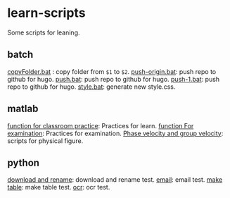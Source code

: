 # learn-scripts

Some scripts for leaning.

## batch

[copyFolder.bat](./batch/copyFolder.bat) : copy folder from `$1` to `$2`.
[push-origin.bat](batch/push-1.bat): push repo to github for hugo.
[push.bat](batch/push-1.bat): push repo to github for hugo.
[push-1.bat](batch/push-1.bat): push repo to github for hugo.
[style.bat](batch/style.bat): generate new style.css.

## matlab

[function for classroom practice](matlab/functionForClassroomPractice/): Practices for learn.
[function For examination](matlab/functionForExamination/): Practices for examination.
[Phase velocity and group velocity](matlab/PhaseVelocityandGroupVelocity/): scripts for physical figure.

## python

[download and rename](python/downloadandrename/): download and rename test.
[email](python/email/): email test.
[make table](python/maketable/): make table test.
[ocr](python/ocr/): ocr test.
